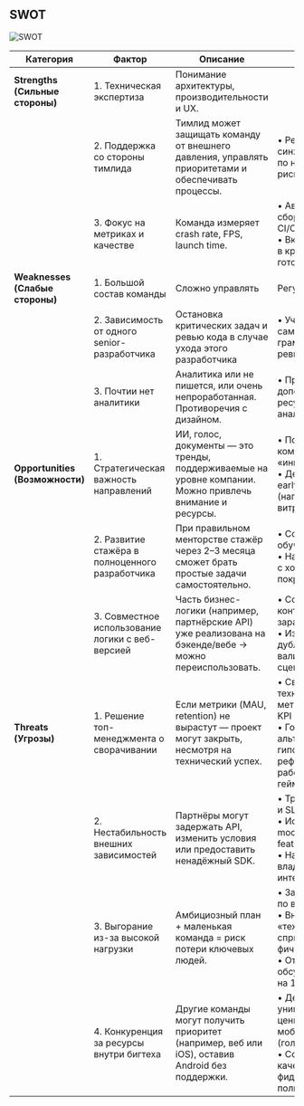 ## SWOT

![SWOT](https://kaiten.ru/blog/content/images/2023/12/image2-4.png)

| Категория | Фактор | Описание | Действия |
|----------|--------|----------|----------|
| **Strengths (Сильные стороны)** | 1. Техническая экспертиза | Понимание архитектуры, производительности и UX. |
| | 2. Поддержка со стороны тимлида | Тимлид может защищать команду от внешнего давления, управлять приоритетами и обеспечивать процессы. | • Регулярно синхронизироваться по нагрузке и рискам |
| | 3. Фокус на метриках и качестве | Команда измеряет crash rate, FPS, launch time. | • Автоматизировать сбор метрик на CI/CD<br>• Включать метрики в критерии готовности фичи |
| **Weaknesses (Слабые стороны)** | 1. Большой состав команды | Сложно управлять | Регулярные синки |
| | 2. Зависимость от одного senior-разработчика | Остановка критических задач и ревью кода в случае ухода этого разработчика | • Учить команду самостоятельному грамотному код ревью |
| | 3. Почтии нет аналитики | Аналитика или не пишется, или очень непроработанная. Противоречия с дизайном. | • Просить дополнительные ресурсы системных аналитиков |
| **Opportunities (Возможности)** | 1. Стратегическая важность направлений | ИИ, голос, документы — это тренды, поддерживаемые на уровне компании. Можно привлечь внимание и ресурсы. | • Позиционировать команду как «инновационную»<br>• Демонстрировать early wins (например, PoC ИИ-витрины) |
| | 2. Развитие стажёра в полноценного разработчика | При правильном менторстве стажёр через 2–3 месяца сможет брать простые задачи самостоятельно. | • Составить план обучения<br>• Начинать с UI-фич с хорошим покрытием тестами |
| | 3. Совместное использование логики с веб-версией | Часть бизнес-логики (например, партнёрские API) уже реализована на бэкенде/вебе → можно переиспользовать. | • Согласовать контракты API заранее<br>• Избегать дублирования валидации и сценариев |
| **Threats (Угрозы)** | 1. Решение топ-менеджмента о сворачивании | Если метрики (MAU, retention) не вырастут — проект могут закрыть, несмотря на технический успех. | • Связать технические метрики с бизнес-KPI<br>• Готовить альтернативные гипотезы («если рефералка не работает — пробуем геймификацию») |
| | 2. Нестабильность внешних зависимостей | Партнёры могут задержать API, изменить условия или предоставить ненадёжный SDK. | • Требовать sandbox и SLA<br>• Использовать mock-режим и feature flags<br>• Назначить владельца интеграции |
| | 3. Выгорание из-за высокой нагрузки | Амбициозный план + маленькая команда = риск потери ключевых людей. | • Запретить работу по выходным<br>• Внедрить «технические спринты» без новых фич<br>• Открыто обсуждать нагрузку на 1:1 |
| | 4. Конкуренция за ресурсы внутри бигтеха | Другие команды могут получить приоритет (например, веб или iOS), оставив Android без поддержки. | • Демонстрировать уникальную ценность мобильного опыта (голос, push, offline)<br>• Собирать качественный фидбэк от пользователей |
